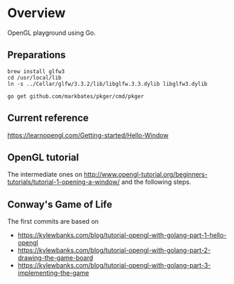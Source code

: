 # Overview

OpenGL playground using Go.

## Preparations

    brew install glfw3
    cd /usr/local/lib
    ln -s ../Cellar/glfw/3.3.2/lib/libglfw.3.3.dylib libglfw3.dylib
    
    go get github.com/markbates/pkger/cmd/pkger

## Current reference

https://learnopengl.com/Getting-started/Hello-Window

## OpenGL tutorial

The intermediate ones on http://www.opengl-tutorial.org/beginners-tutorials/tutorial-1-opening-a-window/ and the following steps.

## Conway's Game of Life

The first commits are based on

- https://kylewbanks.com/blog/tutorial-opengl-with-golang-part-1-hello-opengl
- https://kylewbanks.com/blog/tutorial-opengl-with-golang-part-2-drawing-the-game-board
- https://kylewbanks.com/blog/tutorial-opengl-with-golang-part-3-implementing-the-game

